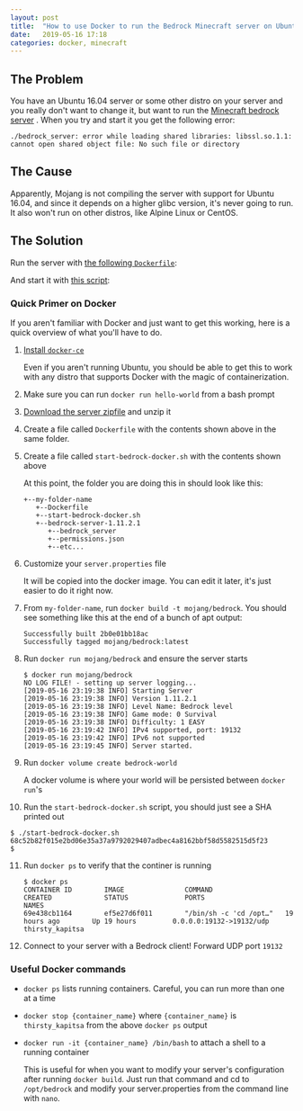 ```yaml
---
layout: post
title:  "How to use Docker to run the Bedrock Minecraft server on Ubuntu 16.04"
date:   2019-05-16 17:18
categories: docker, minecraft
---
```


## The Problem
You have an Ubuntu 16.04 server or some other distro on your server
 and you really don't want to change it, but want to 
run the [Minecraft bedrock server](https://www.minecraft.net/en-us/download/server/bedrock/)
. When you try and start it you get the following error:

```
./bedrock_server: error while loading shared libraries: libssl.so.1.1: cannot open shared object file: No such file or directory
```
## The Cause
Apparently, Mojang is not compiling the server with support for Ubuntu 16.04,
and since it depends on a higher glibc version, it's never going to run. It also
won't run on other distros, like Alpine Linux or CentOS.

## The Solution
Run the server with [the following `Dockerfile`](https://gist.github.com/jaydenmilne/cb3cb0502c4797d620cb598c9a8e702a):

<script src="https://gist.github.com/jaydenmilne/cb3cb0502c4797d620cb598c9a8e702a.js"></script>

And start it with [this script](https://gist.github.com/jaydenmilne/ca720cfb6620d962a4cd177bfeff01e2):

<script src="https://gist.github.com/jaydenmilne/ca720cfb6620d962a4cd177bfeff01e2.js"></script>

### Quick Primer on Docker

If you aren't familiar with Docker and just want to get this working, here is a 
quick overview of what you'll have to do.

1. [Install `docker-ce`](https://docs.docker.com/v17.09/engine/installation/linux/docker-ce/ubuntu/)

   Even if you aren't running Ubuntu, you should be able to get this to work with
   any distro that supports Docker with the magic of containerization.
2. Make sure you can run `docker run hello-world` from a bash prompt
3. [Download the server zipfile](https://www.minecraft.net/en-us/download/server/bedrock/)
   and unzip it
4. Create a file called `Dockerfile` with the contents shown above in the
   same folder.
5. Create a file called `start-bedrock-docker.sh` with the contents shown above
   
   At this point, the folder you are doing this in should look like this:
   ```
   +--my-folder-name
      +--Dockerfile
      +--start-bedrock-docker.sh
      +--bedrock-server-1.11.2.1
         +--bedrock_server
         +--permissions.json
         +--etc...
    ```
6. Customize your `server.properties` file

   It will be copied into the docker image. You can edit it later, it's just 
   easier to do it right now.
7. From `my-folder-name`, run `docker build -t mojang/bedrock`. You should see
   something like this at the end of a bunch of apt output:

   ```
   Successfully built 2b0e01bb18ac
   Successfully tagged mojang/bedrock:latest
   ```
8. Run `docker run mojang/bedrock` and ensure the server starts

   ```
   $ docker run mojang/bedrock
   NO LOG FILE! - setting up server logging...
   [2019-05-16 23:19:38 INFO] Starting Server
   [2019-05-16 23:19:38 INFO] Version 1.11.2.1
   [2019-05-16 23:19:38 INFO] Level Name: Bedrock level
   [2019-05-16 23:19:38 INFO] Game mode: 0 Survival
   [2019-05-16 23:19:38 INFO] Difficulty: 1 EASY
   [2019-05-16 23:19:42 INFO] IPv4 supported, port: 19132
   [2019-05-16 23:19:42 INFO] IPv6 not supported
   [2019-05-16 23:19:45 INFO] Server started.
   ```
9. Run `docker volume create bedrock-world`

   A docker volume is where your world will be persisted between `docker run`'s
10. Run the `start-bedrock-docker.sh` script, you should just see a SHA printed out

   ```
   $ ./start-bedrock-docker.sh
   68c52b82f015e2bd06e35a37a9792029407adbec4a8162bbf58d5582515d5f23
   $
   ```
11. Run `docker ps` to verify that the continer is running

    ```
    $ docker ps
    CONTAINER ID        IMAGE               COMMAND                  CREATED             STATUS              PORTS                      NAMES
    69e438cb1164        ef5e27d6f011        "/bin/sh -c 'cd /opt…"   19 hours ago        Up 19 hours         0.0.0.0:19132->19132/udp   thirsty_kapitsa
    ```
12. Connect to your server with a Bedrock client! Forward UDP port `19132`

### Useful Docker commands
- `docker ps` lists running containers. Careful, you can run more than one at a
   time
- `docker stop {container_name}` where `{container_name}` is `thirsty_kapitsa` 
   from the above `docker ps` output
- `docker run -it {container_name} /bin/bash` to attach a shell to a running 
  container

  This is useful for when you want to modify your server's configuration after 
  running `docker build`. Just run that command and cd to `/opt/bedrock` and 
  modify your server.properties from the command line with `nano`.
